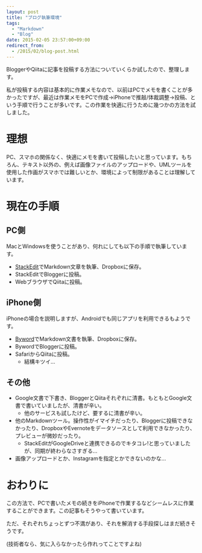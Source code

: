 ```yaml
---
layout: post
title: "ブログ執筆環境"
tags:
  - "Markdown"
  - "Blog"
date: 2015-02-05 23:57:00+09:00
redirect_from:
  - /2015/02/blog-post.html
---
```


BloggerやQiitaに記事を投稿する方法についていくらか試したので、整理します。

私が投稿する内容は基本的に作業メモなので、以前はPCでメモを書くことが多かったですが、最近は作業メモをPCで作成→iPhoneで推敲/体裁調整→投稿、という手順で行うことが多いです。この作業を快適に行うために幾つかの方法を試しました。

<!-- more -->

# 理想

PC、スマホの関係なく、快適にメモを書いて投稿したいと思っています。もちろん、テキスト以外の、例えば画像ファイルのアップロードや、UMLツールを使用した作画がスマホでは難しいとか、環境によって制限があることは理解しています。

# 現在の手順

## PC側

MacとWindowsを使うことがあり、何れにしても以下の手順で執筆しています。

- [StackEdit](https://stackedit.io/)でMarkdown文章を執筆、Dropboxに保存。
- StackEditでBloggerに投稿。
- WebブラウザでQiitaに投稿。

## iPhone側

iPhoneの場合を説明しますが、Androidでも同じアプリを利用できるもようです。

- [Byword](https://appsto.re/jp/bq7UC.i)でMarkdown文書を執筆、Dropboxに保存。
- BywordでBloggerに投稿。
- SafariからQiitaに投稿。
	- 結構キツイ…

## その他

- Google文書で下書き、BloggerとQiitaそれぞれに清書。もともとGoogle文書で書いていましたが、清書が辛い。
	- 他のサービスも試したけど、要するに清書が辛い。
- 他のMarkdownツール。操作性がイマイチだったり、Bloggerに投稿できなかったり、DropboxやEvernoteをデータソースとして利用できなかったり、プレビューが微妙だったり。
	- StackEditがGoogleDriveと連携できるのでキタコレ!と思っていましたが、同期が終わらなさすぎる…
- 画像アップロードとか、Instagramを指定とかできないのかな…

# おわりに

この方法で、PCで書いたメモの続きをiPhoneで作業するなどシームレスに作業することができます。この記事もそうやって書いています。

ただ、それぞれちょっとずつ不満があり、それを解消する手段探しはまだ続きそうです。

(技術者なら、気に入らなかったら作れってことですよね)
